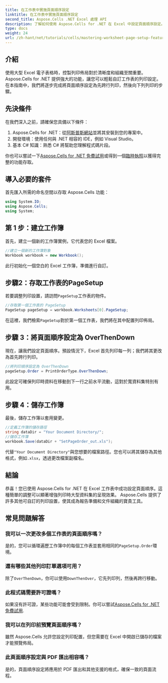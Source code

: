 ```yaml
---
title: 在工作表中實施頁面順序設定
linktitle: 在工作表中實施頁面順序設定
second_title: Aspose.Cells .NET Excel 處理 API
description: 了解如何使用 Aspose.Cells for .NET 在 Excel 中設定頁面順序設定。本逐步指南示範如何先跨行列印，然後向下列印列，確保大型電子表格整齊地顯示在紙上。
type: docs
weight: 24
url: /zh-hant/net/tutorials/cells/mastering-worksheet-page-setup-features/implement-page-order-settings/
---
```

## 介紹

使用大型 Excel 電子表格時，控製列印佈局對於清晰度和組織至關重要。 Aspose.Cells for .NET 提供強大的功能，讓您可以輕鬆自訂工作表的列印設定。在本指南中，我們將逐步完成將頁面順序設定為先跨行列印，然後向下列列印的步驟。

## 先決條件

在我們深入之前，請確保您具備以下條件：

1. Aspose.Cells for .NET：從[阿斯普斯網站](https://releases.aspose.com/cells/net/)並將其安裝到您的專案中。
2. 開發環境：使用任何與 .NET 相容的 IDE，例如 Visual Studio。
3. 基本 C# 知識：熟悉 C# 將幫助您理解程式碼片段。

你也可以嘗試一下[Aspose.Cells for .NET 免費試用](https://releases.aspose.com/)或得到一個[臨時執照](https://purchase.aspose.com/temporary-license/)以獲得完整的功能存取。

## 導入必要的套件

首先匯入所需的命名空間以存取 Aspose.Cells 功能：

```csharp
using System.IO;
using Aspose.Cells;
using System;
```

## 第 1 步：建立工作簿

首先，建立一個新的工作簿實例，它代表您的 Excel 檔案。

```csharp
//建立一個新的工作簿對象
Workbook workbook = new Workbook();
```

此行初始化一個空白的 Excel 工作簿，準備進行自訂。

## 步驟2：存取工作表的PageSetup

若要調整列印設置，請訪問`PageSetup`工作表的物件。

```csharp
//存取第一個工作表的 PageSetup
PageSetup pageSetup = workbook.Worksheets[0].PageSetup;
```

在這裡，我們檢索`PageSetup`對於第一個工作表，我們將在其中配置列印佈局。

## 步驟 3：將頁面順序設定為 OverThenDown

現在，讓我們設定頁面順序。預設情況下，Excel 首先列印每一列；我們將其更改為首先跨行列印。

```csharp
//將列印順序設定為 OverThenDown
pageSetup.Order = PrintOrderType.OverThenDown;
```

此設定可確保列印時資料在移動到下一行之前水平流動，這對於寬資料集特別有用。

## 步驟 4：儲存工作簿

最後，儲存工作簿以套用變更。

```csharp
//定義工作簿的儲存路徑
string dataDir = "Your Document Directory/";
//儲存工作簿
workbook.Save(dataDir + "SetPageOrder_out.xls");
```

代替`"Your Document Directory"`與您想要的檔案路徑。您也可以將其儲存為其他格式，例如`.xlsx`，透過更改檔案副檔名。

## 結論

恭喜！您已使用 Aspose.Cells for .NET 在 Excel 工作表中成功設定頁面順序。這種簡單的調整可以顯著增強列印時大型資料集的呈現效果。 Aspose.Cells 提供了許多其他可自訂的列印設置，使其成為報告準備和文件組織的寶貴工具。

## 常見問題解答

### 我可以一次更改多個工作表的頁面順序嗎？

是的，您可以循環遍歷工作簿中的每個工作表並套用相同的`PageSetup.Order`環境。

### 還有哪些其他列印訂單選項可用？

除了`OverThenDown`，你可以使用`DownThenOver`，它先列印列，然後再跨行移動。

### 此程式碼需要許可證嗎？

如果沒有許可證，某些功能可能會受到限制。你可以嘗試[Aspose.Cells for .NET 免費試用](https://releases.aspose.com/).

### 我可以在列印前預覽頁面順序嗎？

雖然 Aspose.Cells 允許您設定列印配置，但您需要在 Excel 中開啟已儲存的檔案才能預覽佈局。

### 此頁面順序設定與 PDF 匯出相容嗎？

是的，頁面順序設定將應用於 PDF 匯出和其他支援的格式，確保一致的頁面流程。